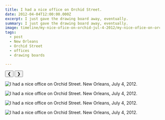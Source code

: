 ```yaml
---
title: I had a nice office on Orchid Street.
date: 2012-04-04T12:00:00.000Z
excerpt: I just gave the drawing board away, eventually.
summary: I just gave the drawing board away, eventually.
image: timeline/my-nice-ofice-on-orchid-jul-4-2012/my-nice-ofice-on-orchid-jul-4-2012-1.jpg
tags:
  - post 
  - New Orleans
  - Orchid Street
  - offices
  - drawing boards

---
```


<div id="viewport">
    <button id="buttonPrevious">&#10094;</button>
    <button id="buttonNext">&#10095;</button>

![I had a nice office on Orchid Street. New Orleans, July 4, 2012.](/static/img/timeline/my-nice-ofice-on-orchid-jul-4-2012/my-nice-ofice-on-orchid-jul-4-2012-1.jpg "I had a nice office on Orchid Street. New Orleans, July 4, 2012.")

![I had a nice office on Orchid Street. New Orleans, July 4, 2012.](/static/img/timeline/my-nice-ofice-on-orchid-jul-4-2012/my-nice-ofice-on-orchid-jul-4-2012-6.jpg "I had a nice office on Orchid Street. New Orleans, July 4, 2012.")

![I had a nice office on Orchid Street. New Orleans, July 4, 2012.](/static/img/timeline/my-nice-ofice-on-orchid-jul-4-2012/my-nice-ofice-on-orchid-jul-4-2012-7.jpg "I had a nice office on Orchid Street. New Orleans, July 4, 2012.")

![I had a nice office on Orchid Street. New Orleans, July 4, 2012.](/static/img/timeline/my-nice-ofice-on-orchid-jul-4-2012/my-nice-ofice-on-orchid-jul-4-2012-8.jpg "I had a nice office on Orchid Street. New Orleans, July 4, 2012.")

</div>
<div id="caption"></div>

